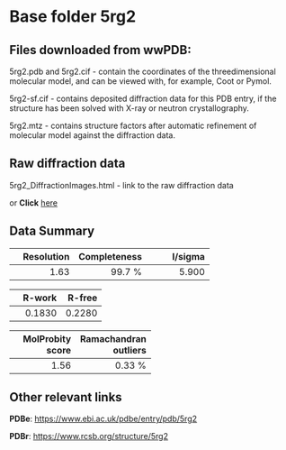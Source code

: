 # Base folder 5rg2

## Files downloaded from wwPDB:

5rg2.pdb and 5rg2.cif - contain the coordinates of the threedimensional molecular model, and can be viewed with, for example, Coot or Pymol.

5rg2-sf.cif - contains deposited diffraction data for this PDB entry, if the structure has been solved with X-ray or neutron crystallography.

5rg2.mtz - contains structure factors after automatic refinement of molecular model against the diffraction data.

## Raw diffraction data

5rg2_DiffractionImages.html - link to the raw diffraction data 

or **Click** [here](https://zenodo.org/record/3731108) 

## Data Summary
|   | Resolution | Completeness| I/sigma |
|---|-------------:|----------------:|--------------:|
|   |1.63|99.7  %|<img width=50/>5.900|

|   | **R-work**| **R-free**   
|---|-------------:|----------------:|           
||0.1830|0.2280|

|   |**MolProbity<br>score**| **Ramachandran<br>outliers** 
|---|-------------:|----------------:|
||1.56|0.33 %|

## Other relevant links 
**PDBe**:  https://www.ebi.ac.uk/pdbe/entry/pdb/5rg2
 
**PDBr**: https://www.rcsb.org/structure/5rg2 


